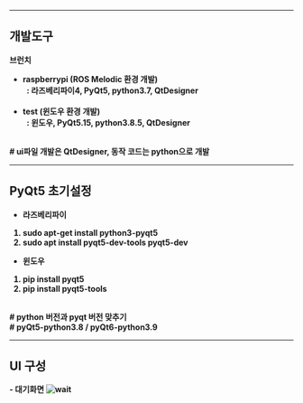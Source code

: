  ***
 <h2>개발도구</h2>

<b>브런치<br><b>
  - raspberrypi (ROS Melodic 환경 개발)<br>
&nbsp; : 라즈베리파이4, PyQt5, python3.7, QtDesigner<br><br>
  - test (윈도우 환경 개발)<br>
&nbsp; : 윈도우, PyQt5.15, python3.8.5, QtDesigner<br>
<br>
  # ui파일 개발은 QtDesigner, 동작 코드는 python으로 개발<br>

  
  
***
 <h2>PyQt5 초기설정</h2>
  
  - 라즈베리파이
  1. sudo apt-get install python3-pyqt5
  2. sudo apt install pyqt5-dev-tools pyqt5-dev<br>
  - 윈도우
  1. pip install pyqt5
  2. pip install pyqt5-tools
  <br>
  # python 버전과 pyqt 버전 맞추기<br>
  # pyQt5-python3.8 / pyQt6-python3.9
	
 ***
 <h2>UI 구성</h2>
  - 대기화면
    <img src="./test/result/waitscreen.png" alt="wait">
